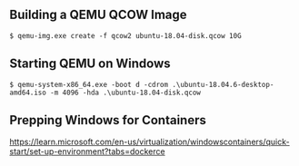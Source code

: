## Building a QEMU QCOW Image
```
$ qemu-img.exe create -f qcow2 ubuntu-18.04-disk.qcow 10G
```

## Starting QEMU on Windows
```
$ qemu-system-x86_64.exe -boot d -cdrom .\ubuntu-18.04.6-desktop-amd64.iso -m 4096 -hda .\ubuntu-18.04-disk.qcow
```

## Prepping Windows for Containers

https://learn.microsoft.com/en-us/virtualization/windowscontainers/quick-start/set-up-environment?tabs=dockerce
